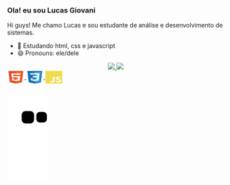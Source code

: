 ### Ola! eu sou Lucas Giovani
Hi guys! Me chamo Lucas e sou estudante de análise e desenvolvimento de sistemas.


- 🌱 Estudando html, css e javascript
- 😄 Pronouns: ele/dele

<div align="center">
  <a href="https://github.com/lucasgiovani2">
  <img height="42%" src="https://github-readme-stats.vercel.app/api?username=lucasgiovani2&show_icons=true&theme=dark&include_all_commits=true&count_private=true"/>
  <img height="50%" src="https://github-readme-stats.vercel.app/api/top-langs/?username=lucasgiovani2&layout=compact&langs_count=7&theme=dark"/>
</div>
  
  <img align="center" alt="Rafa-HTML" height="30" width="40" src="https://raw.githubusercontent.com/devicons/devicon/master/icons/html5/html5-original.svg">
  <img align="center" alt="Rafa-CSS" height="30" width="40" src="https://raw.githubusercontent.com/devicons/devicon/master/icons/css3/css3-original.svg">
  <img align="center" alt="Rafa-Js" height="30" width="40" src="https://raw.githubusercontent.com/devicons/devicon/master/icons/javascript/javascript-plain.svg">
  
  ##
  
  ![Snake animation](https://github.com/lucasgiovani2/lucasgiovani2/blob/output/github-contribution-grid-snake.svg)
